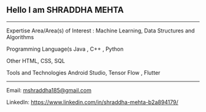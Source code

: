 ## Hello I am SHRADDHA MEHTA
---------------------



Expertise Area/Area(s) of Interest : Machine Learning, Data Structures and Algorithms


Programming Language(s Java , C++ , Python


Other HTML, CSS, SQL


Tools and Technologies Android Studio, Tensor Flow , Flutter


-------------------------------------

Email: mshraddha185@gmail.com 


LinkedIn: https://www.linkedin.com/in/shraddha-mehta-b2a894179/




